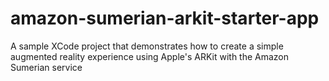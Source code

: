 # amazon-sumerian-arkit-starter-app
A sample XCode project that demonstrates how to create a simple augmented reality experience using Apple's ARKit with the Amazon Sumerian service
